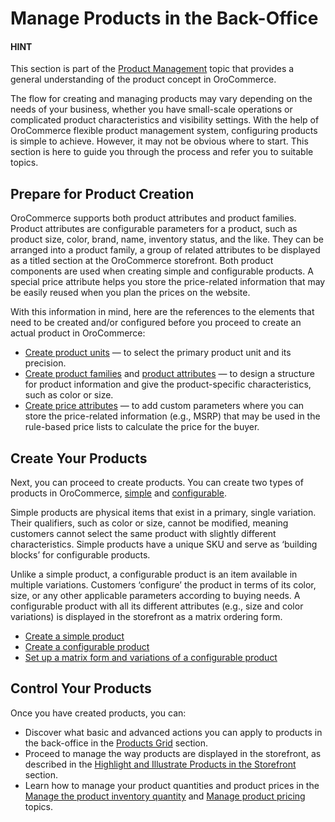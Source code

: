 <a id="doc-products-before-you-begin"></a>

# Manage Products in the Back-Office

<!-- begin_product_configuration -->

#### HINT
This section is part of the [Product Management](../../../concept-guides/product-management/index.md#concept-guides-product-management) topic that provides a general understanding of the product concept in OroCommerce.

The flow for creating and managing products may vary depending on the needs of your business, whether you have small-scale operations or complicated product characteristics and visibility settings. With the help of OroCommerce flexible product management system, configuring products is simple to achieve. However, it may not be obvious where to start. This section is here to guide you through the process and refer you to suitable topics.

## Prepare for Product Creation

OroCommerce supports both product attributes and product families. Product attributes are configurable parameters for a product, such as product size, color, brand, name, inventory status, and the like. They can be arranged into a product family, a group of related attributes to be displayed as a titled section at the OroCommerce storefront. Both product components are used when creating simple and configurable products. A special price attribute helps you store the price-related information that may be easily reused when you plan the prices on the website.

With this information in mind, here are the references to the elements that need to be created and/or configured before you proceed to create an actual product in OroCommerce:

* [Create product units](product-units/index.md#user-guide-products-product-units-in-use) — to select the primary product unit and its precision.
* [Create product families](../product-families/index.md#products-product-families) and [product attributes](../product-attributes/index.md#products-product-attributes) — to design a structure for product information and give the product-specific characteristics, such as color or size.
* [Create price attributes](../price-attributes/index.md#user-guide-products-price-attributes) — to add custom parameters where you can store the price-related information (e.g., MSRP) that may be used in the rule-based price lists to calculate the price for the buyer.

<a id="doc-products-actions-create"></a>

## Create Your Products

Next, you can proceed to create products. You can create two types of products in OroCommerce, [simple](../../../glossary.md#term-Simple-Product) and [configurable](../../../glossary.md#term-Configurable-Product).

Simple products are physical items that exist in a primary, single variation. Their qualifiers, such as color or size, cannot be modified, meaning customers cannot select the same product with slightly different characteristics. Simple products have a unique SKU and serve as ‘building blocks’ for configurable products.

Unlike a simple product, a configurable product is an item available in multiple variations. Customers ‘configure’ the product in terms of its color, size, or any other applicable parameters according to buying needs. A configurable product with all its different attributes (e.g., size and color variations) is displayed in the storefront as a matrix ordering form.

* [Create a simple product](create-simple.md#products-products-create-simple-product)
* [Create a configurable product](create-complex.md#products-products-create-config-product)
* [Set up a matrix form and variations of a configurable product](../../system/configuration/commerce/product/global-configurable-products.md#config-guide-landing-commerce-products-configurable-products)

## Control Your Products

Once you have created products, you can:

* Discover what basic and advanced actions you can apply to products in the back-office in the [Products Grid](manage/index.md#doc-products-characteristics) section.
* Proceed to manage the way products are displayed in the storefront, as described in the [Highlight and Illustrate Products in the Storefront](../../../concept-guides/product-management/index.md#highlight-products-on-the-storefront) section.
* Learn how to manage your product quantities and product prices in the [Manage the product inventory quantity](manage/manage-inventory.md#doc-products-actions-manage-inventory) and [Manage product pricing](manage/view-product-prices.md#view-and-filter-product-prices) topics.

<!-- finish_product_configuration -->
